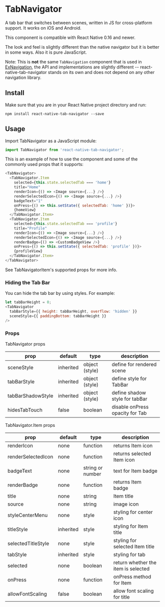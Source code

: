 # TabNavigator
A tab bar that switches between scenes, written in JS for cross-platform support. It works on iOS and Android.

This component is compatible with React Native 0.16 and newer.

The look and feel is slightly different than the native navigator but it is better in some ways. Also it is pure JavaScript.

Note: This is **not** the same `TabNavigation` component that is used in [ExNavigation](https://github.com/exponentjs/ex-navigation), the API and implementations are slightly different -- react-native-tab-navigator stands on its own and does not depend on any other navigation library.

Install
-------

Make sure that you are in your React Native project directory and run:

```npm install react-native-tab-navigator --save```

## Usage

Import TabNavigator as a JavaScript module:

```js
import TabNavigator from 'react-native-tab-navigator';
```

This is an example of how to use the component and some of the commonly used props that it supports:

```js
<TabNavigator>
  <TabNavigator.Item
    selected={this.state.selectedTab === 'home'}
    title="Home"
    renderIcon={() => <Image source={...} />}
    renderSelectedIcon={() => <Image source={...} />}
    badgeText="1"
    onPress={() => this.setState({ selectedTab: 'home' })}>
    {homeView}
  </TabNavigator.Item>
  <TabNavigator.Item
    selected={this.state.selectedTab === 'profile'}
    title="Profile"
    renderIcon={() => <Image source={...} />}
    renderSelectedIcon={() => <Image source={...} />}
    renderBadge={() => <CustomBadgeView />}
    onPress={() => this.setState({ selectedTab: 'profile' })}>
    {profileView}
  </TabNavigator.Item>
</TabNavigator>
```

See TabNavigatorItem's supported props for more info.

### Hiding the Tab Bar

You can hide the tab bar by using styles. For example:
```js
let tabBarHeight = 0;
<TabNavigator
  tabBarStyle={{ height: tabBarHeight, overflow: 'hidden' }}
  sceneStyle={{ paddingBottom: tabBarHeight }}
/>
```

### Props

TabNavigator props

| prop | default | type | description |
| ---- | ---- | ----| ---- |
| sceneStyle | inherited | object (style) | define for rendered scene |
| tabBarStyle | inherited | object (style) | define style for TabBar |
| tabBarShadowStyle | inherited | object (style) | define shadow style for tabBar |
| hidesTabTouch | false | boolean | disable onPress opacity for Tab |

TabNavigator.Item props

| prop | default | type | description |
| ---- | ---- | ----| ---- |
| renderIcon | none | function | returns Item icon |
| renderSelectedIcon | none | function | returns selected Item icon |
| badgeText | none | string or number | text for Item badge |
| renderBadge | none | function | returns Item badge |
| title | none | string | Item title |
| source | none | string | image icon |
| styleCenterMenu | none | style | styling for center icon |
| titleStyle | inherited | style | styling for Item title |
| selectedTitleStyle | none | style | styling for selected Item title |
| tabStyle | inherited | style | styling for tab |
| selected | none | boolean | return whether the item is selected |
| onPress | none | function | onPress method for Item |
| allowFontScaling | false | boolean | allow font scaling for title |


